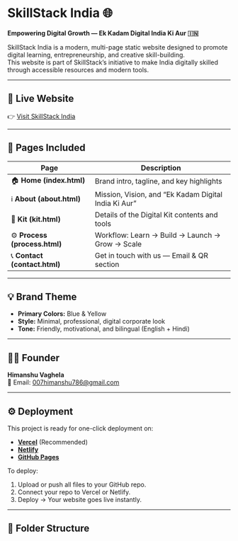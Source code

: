 # SkillStack India 🌐  
**Empowering Digital Growth — Ek Kadam Digital India Ki Aur 🇮🇳**

SkillStack India is a modern, multi-page static website designed to promote digital learning, entrepreneurship, and creative skill-building.  
This website is part of SkillStack’s initiative to make India digitally skilled through accessible resources and modern tools.

---

## 🚀 Live Website
👉 [Visit SkillStack India](https://skillstack-india.vercel.app)

---

## 🧭 Pages Included
| Page | Description |
|------|--------------|
| 🏠 **Home (index.html)** | Brand intro, tagline, and key highlights |
| ℹ️ **About (about.html)** | Mission, Vision, and “Ek Kadam Digital India Ki Aur” |
| 💼 **Kit (kit.html)** | Details of the Digital Kit contents and tools |
| ⚙️ **Process (process.html)** | Workflow: Learn → Build → Launch → Grow → Scale |
| 📞 **Contact (contact.html)** | Get in touch with us — Email & QR section |

---

## 💡 Brand Theme
- **Primary Colors:** Blue & Yellow  
- **Style:** Minimal, professional, digital corporate look  
- **Tone:** Friendly, motivational, and bilingual (English + Hindi)

---

## 👨‍💼 Founder
**Himanshu Vaghela**  
📧 Email: [007himanshu786@gmail.com](mailto:007himanshu786@gmail.com)

---

## ⚙️ Deployment
This project is ready for one-click deployment on:
- **[Vercel](https://vercel.com)** (Recommended)
- **[Netlify](https://netlify.com)**
- **[GitHub Pages](https://pages.github.com)**

To deploy:
1. Upload or push all files to your GitHub repo.
2. Connect your repo to Vercel or Netlify.
3. Deploy → Your website goes live instantly.

---

## 🧩 Folder Structure
